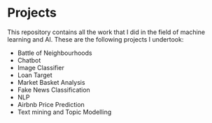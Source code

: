 # Projects

This repository contains all the work that I did in the field of machine learning and AI. These are the following projects I undertook:
* Battle of Neighbourhoods
* Chatbot
* Image Classifier
* Loan Target
* Market Basket Analysis
* Fake News Classification
* NLP
* Airbnb Price Prediction
* Text mining and Topic Modelling
